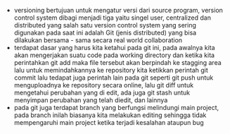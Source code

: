 * versioning bertujuan untuk mengatur versi dari source program, version control system dibagi menjadi tiga yaitu singel user, centralized dan distributed yang salah satu version control system yang sering digunakan pada saat ini adalah Git (jenis distributed) yang bisa dilakukan bersama - sama secara real world collaboration
* terdapat dasar yang harus kita ketahui pada git ini, pada awalnya kita akan mengerjakan suatu code pada working directory dan ketika kita perintahkan git add maka file tersebut akan berpindah ke stagging area lalu untuk memindahkannya ke repository kita ketikkan perintah git commit lalu tedapat juga perintah lain pada git seperti git push untuk menguploadnya ke repository secara online, lalu git diff untuk mengetahui perubahan yang di edit, ada juga git stash untuk menyimpan perubahan yang telah diedit, dan lainnya
* pada git juga terdapat branch yang berfungsi melindungi main project, pada branch inilah biasanya kita melakukan editing sehingga tidak mempengaruhi main project ketika terjadi kesalahan ataupun bug